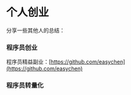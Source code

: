 # 个人创业

分享一些其他人的总结：

### 程序员创业
程序员精益副业：[https://github.com/easychen](https://github.com/easychen)  


### 程序员转量化


